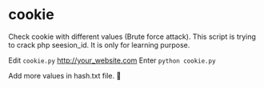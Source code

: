 # cookie
Check cookie with different values (Brute force attack).
This script is trying to crack php seesion_id.
It is only for learning purpose.

Edit `cookie.py` http://your_website.com 
Enter `python cookie.py`

Add more values in hash.txt file. 

